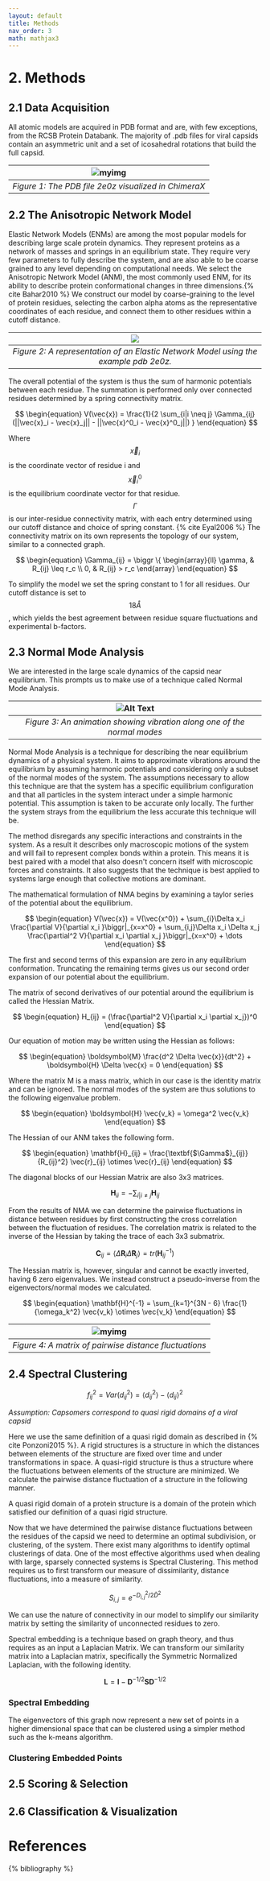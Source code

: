 ```yaml
---
layout: default
title: Methods
nav_order: 3
math: mathjax3
---
```


<script type="text/javascript" src="http://cdn.mathjax.org/mathjax/latest/MathJax.js?config=TeX-AMS-MML_HTMLorMML"></script>

# 2. Methods

## 2.1 Data Acquisition

All atomic models are acquired in PDB format and are, with few exceptions, from the RCSB Protein Databank. The
majority of .pdb files for viral capsids contain an asymmetric unit and a set of icosahedral rotations that build the
full capsid. 



| ![myimg](2e0z_pdb.png) |
|:--:| 
| *Figure 1: The PDB file 2e0z visualized in ChimeraX* |


## 2.2 The Anisotropic Network Model

Elastic Network Models (ENMs) are among the most popular models for describing large scale protein dynamics. They represent
proteins as a network of masses and springs in an equilibrium state. They require very few parameters to fully describe the system, and are
also able to be coarse grained to any level depending on computational needs. We select the Anisotropic Network Model (ANM),
the most commonly used ENM, for its ability to describe protein conformational changes in three dimensions.{% cite Bahar2010 %} 
We construct our model by coarse-graining to the level of protein residues, selecting the carbon alpha atoms as the representative
coordinates of each residue, and connect them to other residues within a cutoff distance.

| ![](2e0z_enm.png) |
|:--:| 
| *Figure 2: A representation of an Elastic Network Model using the example pdb 2e0z.* |

The overall potential of the system is thus the sum of harmonic potentials between each residue. The summation is performed
only over connected residues determined by a spring connectivity matrix.

$$
\begin{equation}
    V(\vec{x}) =  \frac{1}{2 \sum_{i|i \neq j} \Gamma_{ij} (||\vec{x}_i - \vec{x}_j|| - ||\vec{x}^0_i - \vec{x}^0_j||) }
\end{equation}
$$

Where $$\vec{x}_i$$ is the coordinate vector of residue i and $$\vec{x}_i^0$$ is the equilibrium coordinate vector for that residue.
$$\Gamma$$ is our inter-residue connectivity matrix, with each entry determined using our cutoff distance and choice of spring constant.  {% cite Eyal2006 %}
The connectivity matrix on its own represents the topology of our system, similar to a connected graph.

$$
\begin{equation}
    \Gamma_{ij} = \biggr \{
    \begin{array}{ll}
      \gamma, & R_{ij} \leq r_c \\
      0, & R_{ij} > r_c
    \end{array} 
\end{equation}
$$

To simplify the model we set the spring constant to 1 for all residues. Our cutoff distance is set to $$18Å$$, which yields
the best agreement between residue square fluctuations and experimental b-factors.




## 2.3 Normal Mode Analysis

We are interested in the large scale dynamics of the capsid near equilibrium. This prompts us to make use of a technique
called Normal Mode Analysis.

|![Alt Text](Test.gif)|
|:--:| 
| *Figure 3: An animation showing vibration along one of the normal modes* |

Normal Mode Analysis is a technique for describing the near equilibrium dynamics of a physical system. It aims to
approximate vibrations around the equilibrium by assuming harmonic potentials and considering only
a subset of the normal modes of the system. The assumptions necessary to allow this technique are that the system has a 
specific equilibrium configuration and that all particles in the system interact under a simple harmonic potential. This
assumption is taken to be accurate only locally. The further the system strays from the equilibrium the less accurate this
technique will be. 

The method disregards any specific interactions and constraints in the system. As a result it describes only macroscopic
motions of the system and will fail to represent complex bonds within a protein. This means it is best paired with a model
that also doesn't concern itself with microscopic forces and constraints. It also suggests that the technique is best 
applied to systems large enough that collective motions are dominant.

The mathematical formulation of NMA begins by examining a taylor series of the potential about the equilibrium.

$$
\begin{equation}
    V(\vec{x}) = V(\vec{x^0}) + \sum_{i}\Delta x_i \frac{\partial V}{\partial x_i }\biggr|_{x=x^0}  + \sum_{i,j}\Delta x_i \Delta x_j \frac{\partial^2 V}{\partial x_i \partial x_j }\biggr|_{x=x^0} + \dots
\end{equation}
$$

The first and second terms of this expansion are zero in any equilibrium conformation. Truncating the remaining terms
gives us our second order expansion of our potential about the equilibrium.

The matrix of second derivatives of our potential around the equilibrium is called the Hessian Matrix.

$$
\begin{equation}
    H_{ij} = (\frac{\partial^2 V}{\partial x_i \partial x_j})^0
\end{equation}
$$

Our equation of motion may be written using the Hessian as follows:

$$
\begin{equation}
    \boldsymbol{M} \frac{d^2 \Delta \vec{x}}{dt^2} + \boldsymbol{H} \Delta \vec{x} = 0
\end{equation}
$$

Where the matrix M is a mass matrix, which in our case is the identity matrix and can be ignored. The normal modes of
the system are thus solutions to the following eigenvalue problem.

$$
\begin{equation}
    \boldsymbol{H} \vec{v_k} = \omega^2 \vec{v_k}
\end{equation}
$$

The Hessian of our ANM takes the following form.

$$
\begin{equation}
    \mathbf{H}_{ij} = \frac{\textbf{$\Gamma$}_{ij}}{R_{ij}^2} \vec{r}_{ij} \otimes \vec{r}_{ij}
\end{equation}
$$

The diagonal blocks of our Hessian Matrix are also 3x3 matrices.

$$
\begin{equation}
    \mathbf{H}_{ii} = - \sum_{i|i \neq j} \mathbf{H}_{ij}
\end{equation}
$$

From the results of NMA we can determine the pairwise fluctuations in distance between residues by first constructing the
cross correlation between the fluctuation of residues. The correlation matrix is related to the inverse of the Hessian by taking
the trace of each 3x3 submatrix.

$$
\begin{equation}
    \mathbf{C}_{ij} = \langle \Delta \mathbf{R}_i \Delta \mathbf{R}_j \rangle = tr(\mathbf{H}^{-1}_{ij})
\end{equation}
$$

The Hessian matrix is, however, singular and cannot be exactly inverted, having 6 zero eigenvalues. We instead construct
a pseudo-inverse from the eigenvectors/normal modes we calculated.

$$
\begin{equation}
    \mathbf{H}^{-1} = \sum_{k=1}^{3N - 6} \frac{1}{\omega_k^2} \vec{v_k} \otimes \vec{v_k}
\end{equation}
$$


| ![myimg](distflucts.png) |
|:--:| 
| *Figure 4: A matrix of pairwise distance fluctuations* |



## 2.4 Spectral Clustering

$$
\begin{equation}
    f^{2}_{ij} = Var(d^{2}_{ij}) = \langle d^{2}_{ij} \rangle - \langle d_{ij} \rangle ^{2}
\end{equation}
$$

*Assumption: Capsomers correspond to quasi rigid domains of a viral capsid*

Here we use the same definition of a quasi rigid domain as described in {% cite Ponzoni2015 %}. A rigid structures is a structure in
which the distances between elements of the structure are fixed over time and under transformations in space. A quasi-rigid structure
is thus a structure where the fluctuations between elements of the structure are minimized. We calculate the pairwise
distance fluctuation of a structure in the following manner.



A quasi rigid domain of a protein structure is a domain of the protein which satisfied our definition of a quasi rigid 
structure.


Now that we have determined the pairwise distance fluctuations between the residues of the capsid we need to determine
an optimal subdivision, or clustering, of the system. There exist many algorithms to identify optimal clusterings of
data. One of the most effective algorithms used when dealing with large, sparsely connected systems is Spectral Clustering.
This method requires us to first transform our measure of dissimilarity, distance fluctuations, into a measure of similarity.

$$
\begin{equation}
    S_{i,j} = e^{-D_{i,j}^2 / 2 \bar{D}^2}
\end{equation}
$$

We can use the nature of connectivity in our model to simplify our similarity matrix by setting the similarity of unconnected
residues to zero. 

Spectral embedding is a technique based on graph theory, and thus requires as an input a Laplacian Matrix. We can transform
our similarity matrix into a Laplacian matrix, specifically the Symmetric Normalized Laplacian, with the following
identity.

$$
\begin{equation}
    \mathbf{L} = \mathbf{I} - \mathbf{D}^{-1/2} \mathbf{S} \mathbf{D}^{-1/2}
\end{equation}
$$




### Spectral Embedding

The eigenvectors of this graph now represent a new set of points in a higher dimensional space that can be clustered
using a simpler method such as the k-means algorithm.


### Clustering Embedded Points

## 2.5 Scoring & Selection

## 2.6 Classification & Visualization


# References

{% bibliography %}